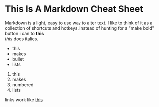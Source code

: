#  **This Is A Markdown Cheat Sheet**

  Markdown is a light, easy to use way to alter text. I like to think of it as a collection of shortcuts and hotkeys. 
  instead of hunting for a "make bold" button i can to **this**  
  *this* does italics. 
  - this
  - makes 
  - bullet
  - lists

1. this
2. makes
3. numbered
4. lists
  
  links work like [this](google.com)
  
  
